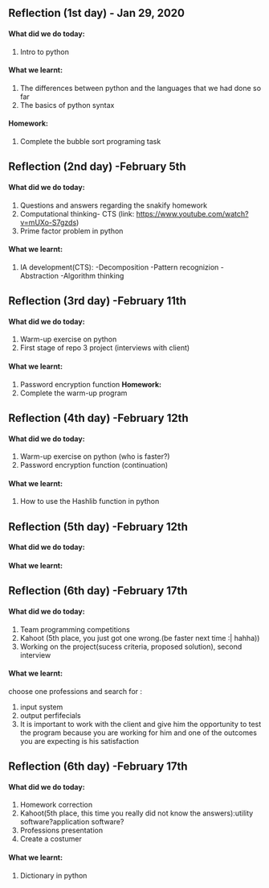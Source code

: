 
Reflection (1st day) - Jan 29, 2020
---------------------
#### What did we do today:
1. Intro to python

#### What we learnt:
1. The differences between python and the languages that we had done so far
1. The basics of python syntax 

#### Homework:
1. Complete the bubble sort programing task

Reflection (2nd day) -February 5th
-----------------
#### What did we do today:
1. Questions and answers regarding the snakify homework 
2. Computational thinking- CTS (link: https://www.youtube.com/watch?v=mUXo-S7gzds)
3. Prime factor problem in python

#### What we learnt:
1. IA development(CTS): 
 -Decomposition
 -Pattern recognizion
 -Abstraction
 -Algorithm thinking
 
Reflection (3rd day) -February 11th
-----------------
#### What did we do today:
1. Warm-up exercise on python
1. First stage of repo 3 project (interviews with client)
#### What we learnt:
1. Password encryption function
**Homework:**
1. Complete the warm-up program


Reflection (4th day) -February 12th
-----------------
#### What did we do today:
1. Warm-up exercise on python (who is faster?)
1. Password encryption function (continuation)

#### What we learnt:
1. How to use the Hashlib function in python


Reflection (5th day) -February 12th
-----------------

#### What did we do today:

#### What we learnt:


Reflection (6th day) -February 17th
-----------------

#### What did we do today:
1. Team programming competitions
1. Kahoot (5th place, you just got one wrong.(be faster next time :| hahha))
1. Working on the project(sucess criteria, proposed solution), second interview

#### What we learnt:
choose one professions and search for :
1. input system
1. output perfifecials
1. It is important to work with the client and give him the opportunity to test the program because you are working for him and one of the outcomes you are expecting is his satisfaction


Reflection (6th day) -February 17th
-----------------

#### What did we do today:
1. Homework correction
1. Kahoot(5th place, this time you really did not know the answers):utility software?application software?
1. Professions presentation
1. Create a costumer

#### What we learnt:
1. Dictionary in python
